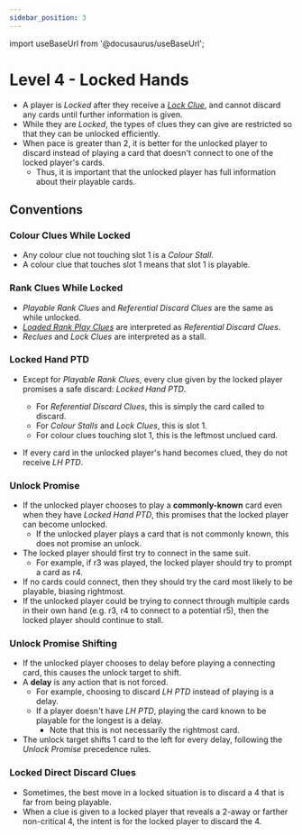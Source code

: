 ```yaml
---
sidebar_position: 3
---
```


import useBaseUrl from '@docusaurus/useBaseUrl';

# Level 4 - Locked Hands

- A player is *Locked* after they receive a [*Lock Clue*](../basics/discard-clues#lock-clues), and cannot discard any cards until further information is given.
- While they are *Locked*, the types of clues they can give are restricted so that they can be unlocked efficiently.
- When pace is greater than 2, it is better for the unlocked player to discard instead of playing a card that doesn't connect to one of the locked player's cards.
	- Thus, it is important that the unlocked player has full information about their playable cards.

## Conventions

### Colour Clues While Locked

- Any colour clue not touching slot 1 is a *Colour Stall*.
- A colour clue that touches slot 1 means that slot 1 is playable.

### Rank Clues While Locked

- *Playable Rank Clues* and *Referential Discard Clues* are the same as while unlocked.
- [*Loaded Rank Play Clues*](./level-3#loaded-rank-play-clues) are interpreted as *Referential Discard Clues*.
- *Reclues* and *Lock Clues* are interpreted as a stall.

### Locked Hand PTD

- Except for *Playable Rank Clues*, every clue given by the locked player promises a safe discard: *Locked Hand PTD*.
	- For *Referential Discard Clues*, this is simply the card called to discard.
	- For *Colour Stalls* and *Lock Clues*, this is slot 1.
	- For colour clues touching slot 1, this is the leftmost unclued card.

- If every card in the unlocked player's hand becomes clued, they do not receive *LH PTD*.

### Unlock Promise

- If the unlocked player chooses to play a **commonly-known** card even when they have *Locked Hand PTD*, this promises that the locked player can become unlocked.
  - If the unlocked player plays a card that is not commonly known, this does not promise an unlock.
- The locked player should first try to connect in the same suit.
  - For example, if r3 was played, the locked player should try to prompt a card as r4.
- If no cards could connect, then they should try the card most likely to be playable, biasing rightmost.
- If the unlocked player could be trying to connect through multiple cards in their own hand (e.g. r3, r4 to connect to a potential r5), then the locked player should continue to stall.

### Unlock Promise Shifting

- If the unlocked player chooses to delay before playing a connecting card, this causes the unlock target to shift.
- A **delay** is any action that is not forced.
	- For example, choosing to discard *LH PTD* instead of playing is a delay.
	- If a player doesn't have *LH PTD*, playing the card known to be playable for the longest is a delay.
		- Note that this is not necessarily the rightmost card.
- The unlock target shifts 1 card to the left for every delay, following the *Unlock Promise* precedence rules.

### Locked Direct Discard Clues
- Sometimes, the best move in a locked situation is to discard a 4 that is far from being playable.
- When a clue is given to a locked player that reveals a 2-away or farther non-critical 4, the intent is for the locked player to discard the 4.
